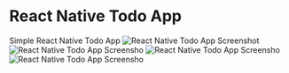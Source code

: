 # React Native Todo App
Simple React Native Todo App
![React Native Todo App Screenshot](https://i.ibb.co/MSxgbjJ/localhost-19006-i-Phone-XR.png)
![React Native Todo App Screensho](https://i.ibb.co/8292QQ6/localhost-19006-i-Phone-XR-1.png)
![React Native Todo App Screensho](https://i.ibb.co/WDLKbFW/localhost-19006-i-Phone-XR-2.png)
![React Native Todo App Screensho](https://i.ibb.co/Zhsq3gm/localhost-19006-i-Phone-XR-3.png)